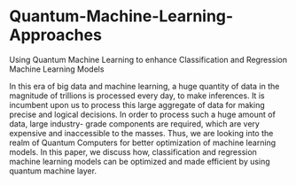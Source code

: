 # Quantum-Machine-Learning-Approaches
Using Quantum Machine Learning to enhance Classification and Regression Machine Learning Models

In this era of big data and machine learning, a huge
quantity of data in the magnitude of trillions is processed every
day, to make inferences. It is incumbent upon us to process this
large aggregate of data for making precise and logical decisions.
In order to process such a huge amount of data, large industry-
grade components are required, which are very expensive and
inaccessible to the masses. Thus, we are looking into the realm
of Quantum Computers for better optimization of machine
learning models. In this paper, we discuss how, classification and
regression machine learning models can be optimized and made
efficient by using quantum machine layer.
